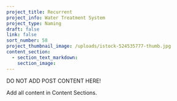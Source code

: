 ```yaml
---
project_title: Recurrent
project_info: Water Treatment System
project_type: Naming
draft: false
link: false
sort_number: 58
project_thumbnail_image: /uploads/istock-524535777-thumb.jpg
content_section:
  - section_text_markdown:
    section_image:
---
```



DO NOT ADD POST CONTENT HERE!

Add all content in Content Sections.